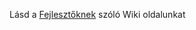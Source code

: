 Lásd a [Fejlesztőknek](https://github.com/zsebtanar/zsebtanar-proto/wiki/Fejleszt%C5%91knek) szóló Wiki oldalunkat